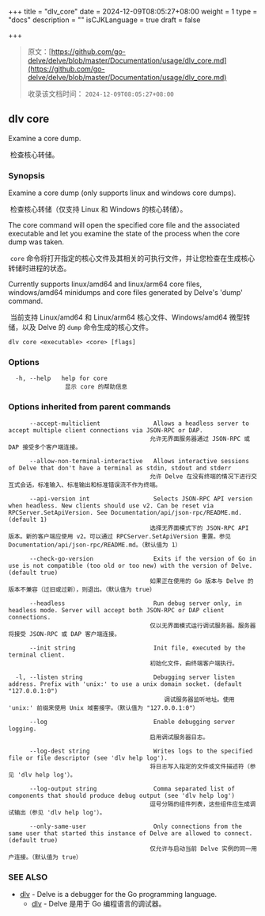+++
title = "dlv_core"
date = 2024-12-09T08:05:27+08:00
weight = 1
type = "docs"
description = ""
isCJKLanguage = true
draft = false

+++

> 原文：[https://github.com/go-delve/delve/blob/master/Documentation/usage/dlv_core.md](https://github.com/go-delve/delve/blob/master/Documentation/usage/dlv_core.md)
>
> 收录该文档时间： `2024-12-09T08:05:27+08:00`

## dlv core



Examine a core dump.

​	检查核心转储。

### Synopsis



Examine a core dump (only supports linux and windows core dumps).

​	检查核心转储（仅支持 Linux 和 Windows 的核心转储）。

The core command will open the specified core file and the associated executable and let you examine the state of the process when the core dump was taken.

​	`core` 命令将打开指定的核心文件及其相关的可执行文件，并让您检查在生成核心转储时进程的状态。

Currently supports linux/amd64 and linux/arm64 core files, windows/amd64 minidumps and core files generated by Delve's 'dump' command.

​	当前支持 Linux/amd64 和 Linux/arm64 核心文件、Windows/amd64 微型转储，以及 Delve 的 `dump` 命令生成的核心文件。

```
dlv core <executable> <core> [flags]
```



### Options



```
  -h, --help   help for core
  				显示 core 的帮助信息
```



### Options inherited from parent commands



```
      --accept-multiclient               Allows a headless server to accept multiple client connections via JSON-RPC or DAP.
      									允许无界面服务器通过 JSON-RPC 或 DAP 接受多个客户端连接。
      									
      --allow-non-terminal-interactive   Allows interactive sessions of Delve that don't have a terminal as stdin, stdout and stderr
      									允许 Delve 在没有终端的情况下进行交互式会话，标准输入、标准输出和标准错误流不作为终端。
      									
      --api-version int                  Selects JSON-RPC API version when headless. New clients should use v2. Can be reset via RPCServer.SetApiVersion. See Documentation/api/json-rpc/README.md. (default 1)
      									选择无界面模式下的 JSON-RPC API 版本。新的客户端应使用 v2。可以通过 RPCServer.SetApiVersion 重置。参见 Documentation/api/json-rpc/README.md。（默认值为 1）
      									
      --check-go-version                 Exits if the version of Go in use is not compatible (too old or too new) with the version of Delve. (default true)
      									如果正在使用的 Go 版本与 Delve 的版本不兼容（过旧或过新），则退出。（默认值为 true）
      									
      --headless                         Run debug server only, in headless mode. Server will accept both JSON-RPC or DAP client connections.
      									仅以无界面模式运行调试服务器。服务器将接受 JSON-RPC 或 DAP 客户端连接。
      									
      --init string                      Init file, executed by the terminal client.
      									初始化文件，由终端客户端执行。
      									
  -l, --listen string                    Debugging server listen address. Prefix with 'unix:' to use a unix domain socket. (default "127.0.0.1:0")
  											调试服务器监听地址。使用 'unix:' 前缀来使用 Unix 域套接字。（默认值为 "127.0.0.1:0"）
  											
      --log                              Enable debugging server logging.
      									启用调试服务器日志。
      									
      --log-dest string                  Writes logs to the specified file or file descriptor (see 'dlv help log').
      									将日志写入指定的文件或文件描述符（参见 'dlv help log'）。
      									
      --log-output string                Comma separated list of components that should produce debug output (see 'dlv help log')
      									逗号分隔的组件列表，这些组件应生成调试输出（参见 'dlv help log'）。
      									
      --only-same-user                   Only connections from the same user that started this instance of Delve are allowed to connect. (default true)
      									仅允许与启动当前 Delve 实例的同一用户连接。（默认值为 true）
```



### SEE ALSO



- [dlv](https://github.com/go-delve/delve/blob/master/Documentation/usage/dlv.md) - Delve is a debugger for the Go programming language.
  - [dlv](https://github.com/go-delve/delve/blob/master/Documentation/usage/dlv.md) - Delve 是用于 Go 编程语言的调试器。
